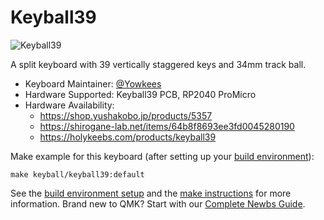 # Keyball39

![Keyball39](https://raw.githubusercontent.com/Yowkees/keyball/refs/heads/main/keyball39/doc/rev1/images/kb39_001.jpg)

A split keyboard with 39 vertically staggered keys and 34mm track ball.

* Keyboard Maintainer: [@Yowkees](https://twitter.com/Yowkees)
* Hardware Supported: Keyball39 PCB, RP2040 ProMicro
* Hardware Availability:
    * <https://shop.yushakobo.jp/products/5357>
    * <https://shirogane-lab.net/items/64b8f8693ee3fd0045280190>
    * <https://holykeebs.com/products/keyball39>

Make example for this keyboard (after setting up your [build environment](../readme.md#how-to-build)):

    make keyball/keyball39:default

See the [build environment setup](https://docs.qmk.fm/#/getting_started_build_tools) and the [make instructions](https://docs.qmk.fm/#/getting_started_make_guide) for more information. Brand new to QMK? Start with our [Complete Newbs Guide](https://docs.qmk.fm/#/newbs).
